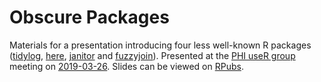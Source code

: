 # Obscure Packages

Materials for a presentation introducing four less well-known R packages ([tidylog](https://github.com/elbersb/tidylog), [here](https://here.r-lib.org/), [janitor](https://sfirke.github.io/janitor/) and [fuzzyjoin](https://github.com/dgrtwo/fuzzyjoin)). Presented at the [PHI useR group](https://github.com/Public-Health-Scotland/PHI-useR-group) meeting on [2019-03-26](https://github.com/Public-Health-Scotland/PHI-useR-group/tree/master/Meetings/2019-03-26). Slides can be viewed on [RPubs](http://rpubs.com/jackhannah95/obscure-packages).
